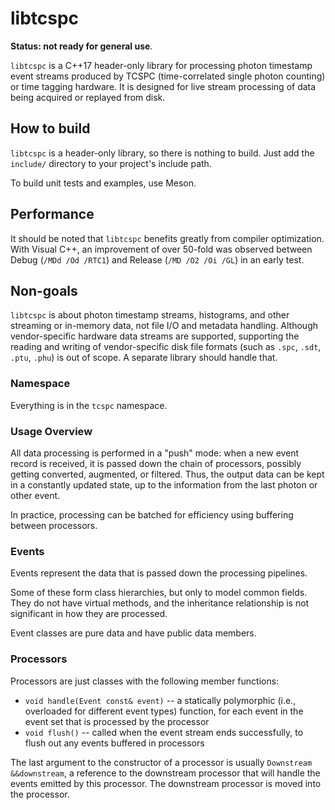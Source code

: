 <!--
This file is part of libtcspc
Copyright 2019-2023 Board of Regents of the University of Wisconsin System
SPDX-License-Identifier: MIT
-->

# libtcspc

**Status: not ready for general use**.

`libtcspc` is a C++17 header-only library for processing photon timestamp event
streams produced by TCSPC (time-correlated single photon counting) or time
tagging hardware. It is designed for live stream processing of data being
acquired or replayed from disk.

## How to build

`libtcspc` is a header-only library, so there is nothing to build. Just add the
`include/` directory to your project's include path.

To build unit tests and examples, use Meson.

## Performance

It should be noted that `libtcspc` benefits greatly from compiler optimization.
With Visual C++, an improvement of over 50-fold was observed between Debug
(`/MDd /Od /RTC1`) and Release (`/MD /O2 /Oi /GL`) in an early test.

## Non-goals

`libtcspc` is about photon timestamp streams, histograms, and other streaming
or in-memory data, not file I/O and metadata handling. Although vendor-specific
hardware data streams are supported, supporting the reading and writing of
vendor-specific disk file formats (such as `.spc`, `.sdt`, `.ptu`, `.phu`) is
out of scope. A separate library should handle that.

### Namespace

Everything is in the `tcspc` namespace.

### Usage Overview

All data processing is performed in a "push" mode: when a new event record is
received, it is passed down the chain of processors, possibly getting
converted, augmented, or filtered. Thus, the output data can be kept in a
constantly updated state, up to the information from the last photon or other
event.

In practice, processing can be batched for efficiency using buffering between
processors.

### Events

Events represent the data that is passed down the processing pipelines.

Some of these form class hierarchies, but only to model common fields. They do
not have virtual methods, and the inheritance relationship is not significant
in how they are processed.

Event classes are pure data and have public data members.

### Processors

Processors are just classes with the following member functions:

- `void handle(Event const& event)` -- a statically polymorphic (i.e.,
  overloaded for different event types) function, for each event in the event
  set that is processed by the processor
- `void flush()` -- called when the event stream ends successfully, to flush
  out any events buffered in processors

The last argument to the constructor of a processor is usually
`Downstream &&downstream`, a reference to the downstream processor that will
handle the events emitted by this processor. The downstream processor is moved
into the processor.
